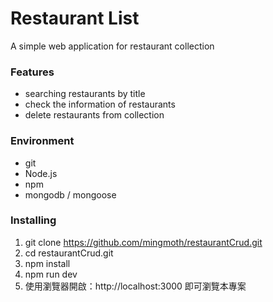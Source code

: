 # Restaurant List
A simple web application for restaurant collection

### Features
- searching restaurants by title
- check the information of restaurants
- delete restaurants from collection

### Environment
- git
- Node.js
- npm
- mongodb / mongoose

### Installing
1. git clone https://github.com/mingmoth/restaurantCrud.git
2. cd restaurantCrud.git
3. npm install
4. npm run dev
5. 使用瀏覽器開啟：http://localhost:3000 即可瀏覽本專案
